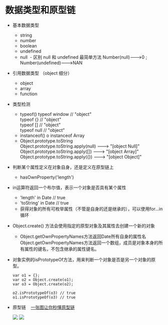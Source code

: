 # 数据类型和原型链

* 基本数据类型
  - string
  - number
  - boolean
  - undefined
  - null
  - 区别 null 和 undefined 最简单方法 Number(null)--->0 ; Number(undefined)--->NAN
  
* 引用数据类型 （object 细分）
  - object
  - array
  - function


* 类型检测
  - typeof()
      typeof window // "object"  
      typeof {} // "object"  
      typeof [] // "object"  
      typeof null // "object"  
  - instanceof()
      o instanceof Array
  - Object.prototype.toString  
      Object.prototype.toString.apply(null)  ---> "[object Null]"  
      Object.prototype.toString.apply([]) ---> "[object Array]"  
      Object.prototype.toString.apply({}) ---> "[object Object]"  
* 判断某个属性定义在对象自身，还是定义在原型链上
  - hasOwnProperty('length')
  
* in运算符返回一个布尔值，表示一个对象是否具有某个属性 
  - 'length' in Date // true
  - 'toString' in Date // true
  - 获得对象的所有可枚举属性（不管是自身的还是继承的），可以使用for...in循环

* Object.create() 方法会使用指定的原型对象及其属性去创建一个新的对象
  - Object.getOwnPropertyNames方法返回Date所有自身的属性名  
    Object.getOwnPropertyNames方法返回一个数组，成员是对象本身的所有属性的键名，不包含继承的属性键名。

* 对象实例的isPrototypeOf方法，用来判断一个对象是否是另一个对象的原型。
  ```
  var o1 = {};
  var o2 = Object.create(o1);
  var o3 = Object.create(o2);

  o2.isPrototypeOf(o3) // true
  o1.isPrototypeOf(o3) // true
  ```



* 原型链
  
  [一张图让你秒懂原型链](http://flypursue.com/jekyll/update/2015/06/03/proto.html)
  
  ![](http://flypursue.com/img/yuanxinglian.jpg)
  ![](http://upload-images.jianshu.io/upload_images/574093-c03529e3f0943633.jpg?imageMogr2/auto-orient/strip%7CimageView2/2/w/1240)

